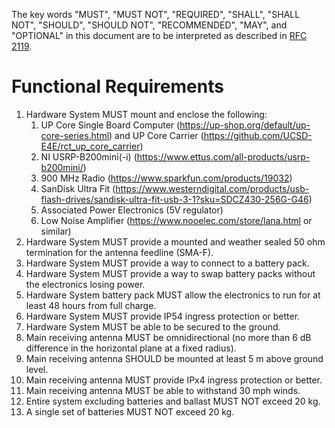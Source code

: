 The key words "MUST", "MUST NOT", "REQUIRED", "SHALL", "SHALL NOT", "SHOULD", "SHOULD NOT", "RECOMMENDED",  "MAY", and "OPTIONAL" in this document are to be interpreted as described in [RFC 2119](https://datatracker.ietf.org/doc/html/rfc2119).

# Functional Requirements
1. Hardware System MUST mount and enclose the following:
    1. UP Core Single Board Computer (https://up-shop.org/default/up-core-series.html) and UP Core Carrier (https://github.com/UCSD-E4E/rct_up_core_carrier)
    2. NI USRP-B200mini(-i) (https://www.ettus.com/all-products/usrp-b200mini/)
    3. 900 MHz Radio (https://www.sparkfun.com/products/19032)
    4. SanDisk Ultra Fit (https://www.westerndigital.com/products/usb-flash-drives/sandisk-ultra-fit-usb-3-1?sku=SDCZ430-256G-G46)
    5. Associated Power Electronics (5V regulator)
    6. Low Noise Amplifier (https://www.nooelec.com/store/lana.html or similar)
2. Hardware System MUST provide a mounted and weather sealed 50 ohm termination for the antenna feedline (SMA-F).
3. Hardware System MUST provide a way to connect to a battery pack.
4. Hardware System MUST provide a way to swap battery packs without the electronics losing power.
5. Hardware System battery pack MUST allow the electronics to run for at least 48 hours from full charge.
6. Hardware System MUST provide IP54 ingress protection or better.
7. Hardware System MUST be able to be secured to the ground.
8. Main receiving antenna MUST be omnidirectional (no more than 6 dB difference in the horizontal plane at a fixed radius).
9. Main receiving antenna SHOULD be mounted at least 5 m above ground level.
10. Main receiving antenna MUST provide IPx4 ingress protection or better.
11. Main receiving antenna MUST be able to withstand 30 mph winds.
12. Entire system excluding batteries and ballast MUST NOT exceed 20 kg.
13. A single set of batteries MUST NOT exceed 20 kg.
